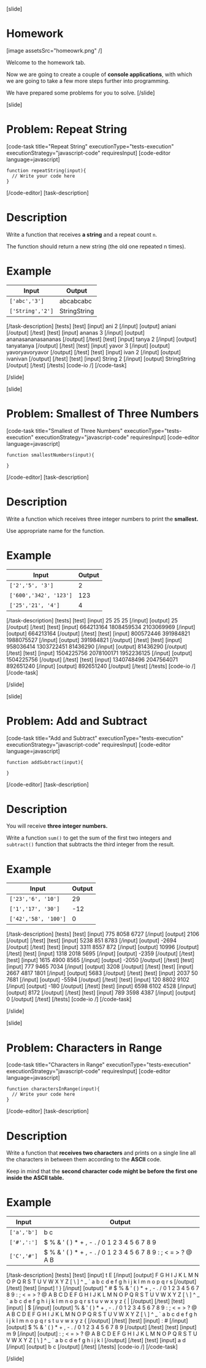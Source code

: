 [slide]
# Homework

[image assetsSrc="homeowrk.png" /]

Welcome to the homework tab. 

Now we are going to create a couple of **console applications**, with which we are going to take a few more steps further into programming. 

We have prepared some problems for you to solve.
[/slide]

[slide]
# Problem: Repeat String
[code-task title="Repeat String" executionType="tests-execution" executionStrategy="javascript-code" requiresInput]
[code-editor language=javascript]
```
function repeatString(input){
  // Write your code here
}
```
[/code-editor]
[task-description]
# Description

Write a function that receives **a string** and a repeat count `n`. 

The function should return a new string (the old one repeated n times).

# Example
| **Input** | **Output** |
| --- | --- |
|`['abc','3']`| abcabcabc |
|`['String','2']`| StringString |


[/task-description]
[tests]
[test]
[input]
ani
2
[/input]
[output]
aniani
[/output]
[/test]
[test]
[input]
ananas
3
[/input]
[output]
ananasananasananas
[/output]
[/test]
[test]
[input]
tanya
2
[/input]
[output]
tanyatanya
[/output]
[/test]
[test]
[input]
yavor
3
[/input]
[output]
yavoryavoryavor
[/output]
[/test]
[test]
[input]
ivan
2
[/input]
[output]
ivanivan
[/output]
[/test]
[test]
[input]
String
2
[/input]
[output]
StringString
[/output]
[/test]
[/tests]
[code-io /]
[/code-task]

[/slide]

[slide]
# Problem: Smallest of Three Numbers
[code-task title="Smallest of Three Numbers" executionType="tests-execution" executionStrategy="javascript-code" requiresInput]
[code-editor language=javascript]
```
function smallestNumbers(input){
 
}
```
[/code-editor]
[task-description]
# Description

Write a function which receives three integer numbers to print the **smallest.**

Use appropriate name for the function.

# Example
| **Input** | **Output** |
| --- | --- |
|`['2','5', '3']`| 2 |
|`['600','342', '123']`| 123 |
|`['25','21', '4']`| 4 |

[/task-description]
[tests]
[test]
[input]
25
25
25
[/input]
[output]
25
[/output]
[/test]
[test]
[input]
664213164
1808459534
2103069969
[/input]
[output]
664213164
[/output]
[/test]
[test]
[input]
800572446
391984821
1988075527
[/input]
[output]
391984821
[/output]
[/test]
[test]
[input]
958036414
1303722451
81436290
[/input]
[output]
81436290
[/output]
[/test]
[test]
[input]
1504225756
2078100171
1952236125
[/input]
[output]
1504225756
[/output]
[/test]
[test]
[input]
1340748496
2047564071
892651240
[/input]
[output]
892651240
[/output]
[/test]
[/tests]
[code-io /]
[/code-task]

[/slide]

[slide]
# Problem: Add and Subtract
[code-task title="Add and Subtract" executionType="tests-execution" executionStrategy="javascript-code" requiresInput]
[code-editor language=javascript]
```
function addSubtract(input){
 
}
```
[/code-editor]
[task-description]
# Description

You will receive **three integer numbers.** 

Write a function `sum()` to get the sum of the first two integers and `subtract()` function that subtracts the third integer from the result.


# Example
| **Input** | **Output** |
| --- | --- |
|`['23','6', '10']`| 29 |
|`['1','17', '30']`| \-12 |
|`['42','58', '100']`| 0 |

[/task-description]
[tests]
[test]
[input]
775
8058
6727
[/input]
[output]
2106
[/output]
[/test]
[test]
[input]
5238
851
8783
[/input]
[output]
\-2694
[/output]
[/test]
[test]
[input]
3311
8557
872
[/input]
[output]
10996
[/output]
[/test]
[test]
[input]
1318
2018
5695
[/input]
[output]
\-2359
[/output]
[/test]
[test]
[input]
1615
4900
8565
[/input]
[output]
\-2050
[/output]
[/test]
[test]
[input]
777
9465
7034
[/input]
[output]
3208
[/output]
[/test]
[test]
[input]
2667
4817
1801
[/input]
[output]
5683
[/output]
[/test]
[test]
[input]
2037
50
7681
[/input]
[output]
\-5594
[/output]
[/test]
[test]
[input]
120
8802
9102
[/input]
[output]
\-180
[/output]
[/test]
[test]
[input]
6598
6102
4528
[/input]
[output]
8172
[/output]
[/test]
[test]
[input]
789
3598
4387
[/input]
[output]
0
[/output]
[/test]
[/tests]
[code-io /]
[/code-task]

[/slide]

[slide]
# Problem: Characters in Range
[code-task title="Characters in Range" executionType="tests-execution" executionStrategy="javascript-code" requiresInput]
[code-editor language=javascript]
```
function charactersInRange(input){
  // Write your code here
}
```
[/code-editor]
[task-description]
# Description

Write a function that **receives two characters** and prints on a single line all the characters in between them according to the **ASCII** code. 

Keep in mind that the **second character code might be before the first one inside the ASCII table.**

# Example
| **Input** | **Output** |
| --- | --- |
|`['a','b']`| b c |
|`['#',':']`| \$ \% \& \' \( \) \* \+ \, \- \. \/ 0 1 2 3 4 5 6 7 8 9 |
|`['C','#']`| \$ \% \& \' \( \) \* \+ \, \- \. \/ 0 1 2 3 4 5 6 7 8 9 \: \; \< \= \> \? \@ A B |

[/task-description]
[tests]
[test]
[input]
t
E
[/input]
[output]
F G H I J K L M N O P Q R S T U V W X Y Z \[ \\ \] \^ \_ \` a b c d e f g h i j k l m n o p q r s
[/output]
[/test]
[test]
[input]
\!
\}
[/input]
[output]
\" \# \$ \% \& \' \( \) \* \+ \, \- \. \/ 0 1 2 3 4 5 6 7 8 9 \: \; \< \= \> \? \@ A B C D E F G H I J K L M N O P Q R S T U V W X Y Z \[ \\ \] \^ _ \` a b c d e f g h i j k l m n o p q r s t u v w x y z \{ \|
[/output]
[/test]
[test]
[input]
\|
\$
[/input]
[output]
\% \& \' \( \) \* \+ \, \- \. \/ 0 1 2 3 4 5 6 7 8 9 \: \; \< \= \> \? \@ A B C D E F G H I J K L M N O P Q R S T U V W X Y Z \[ \\ \] \^ \_ \` a b c d e f g h i j k l m n o p q r s t u v w x y z \{
[/output]
[/test]
[test]
[input]
\:
\#
[/input]
[output]
\$ \% \& \' \( \) \* \+ \, \- \. \/ 0 1 2 3 4 5 6 7 8 9
[/output]
[/test]
[test]
[input]
m
9
[/input]
[output]
\: \; \< \= \> \? \@ A B C D E F G H I J K L M N O P Q R S T U V W X Y Z \[ \\ \] \^ \_ \` a b c d e f g h i j k l
[/output]
[/test]
[test]
[input]
a
d
[/input]
[output]
b c
[/output]
[/test]
[/tests]
[code-io /]
[/code-task]

[/slide]